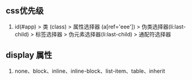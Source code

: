 ## css优先级
1. id(#app) > 类 (class) > 属性选择器 (a[ref='eee']) > 伪类选择器(li:last-child) > 标签选择器 > 伪元素选择器(li:last-child) > 通配符选择器

## display 属性
1. none、block、inline、inline-block、list-item、table、inherit